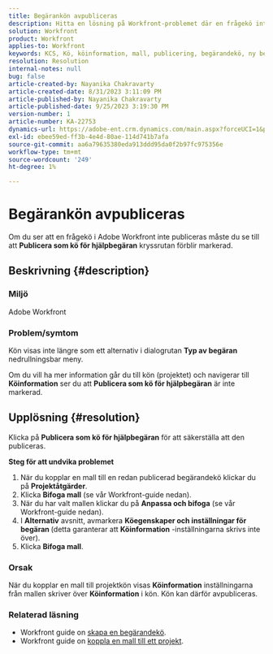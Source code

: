 ```yaml
---
title: Begärankön avpubliceras
description: Hitta en lösning på Workfront-problemet där en frågekö inte publiceras när en ny begäran har skickats.
solution: Workfront
product: Workfront
applies-to: Workfront
keywords: KCS, Kö, köinformation, mall, publicering, begärandekö, ny begäran '
resolution: Resolution
internal-notes: null
bug: false
article-created-by: Nayanika Chakravarty
article-created-date: 8/31/2023 3:11:09 PM
article-published-by: Nayanika Chakravarty
article-published-date: 9/25/2023 3:19:30 PM
version-number: 1
article-number: KA-22753
dynamics-url: https://adobe-ent.crm.dynamics.com/main.aspx?forceUCI=1&pagetype=entityrecord&etn=knowledgearticle&id=2d4c8498-1048-ee11-be6d-6045bd006e5a
exl-id: ebee59ed-ff3b-4e4d-80ae-114d741b7afa
source-git-commit: aa6a79635380eda913ddd95da0f2b97fc975356e
workflow-type: tm+mt
source-wordcount: '249'
ht-degree: 1%

---
```


# Begärankön avpubliceras


Om du ser att en frågekö i Adobe Workfront inte publiceras måste du se till att <b>Publicera som kö för hjälpbegäran</b> kryssrutan förblir markerad.

## Beskrivning {#description}


### Miljö

Adobe Workfront

### Problem/symtom

Kön visas inte längre som ett alternativ i dialogrutan <b>Typ av begäran</b> nedrullningsbar meny.

Om du vill ha mer information går du till kön (projektet) och navigerar till <b>Köinformation</b> ser du att <b>Publicera som kö för hjälpbegäran</b> är inte markerad.


## Upplösning {#resolution}


Klicka på <b>Publicera som kö för hjälpbegäran</b> för att säkerställa att den publiceras.

<b>Steg för att undvika problemet</b>

1. När du kopplar en mall till en redan publicerad begärandekö klickar du på <b>Projektåtgärder</b>.
2. Klicka <b>Bifoga mall</b> (se vår Workfront-guide nedan).
3. När du har valt mallen klickar du på <b>Anpassa och bifoga</b> (se vår Workfront-guide nedan).
4. I <b>Alternativ</b> avsnitt, avmarkera <b>Köegenskaper och inställningar för begäran </b>(detta garanterar att <b>Köinformation</b> -inställningarna skrivs inte över).
5. Klicka <b>Bifoga mall</b>.


### Orsak

När du kopplar en mall till projektkön visas <b>Köinformation</b> inställningarna från mallen skriver över <b>Köinformation</b> i kön. Kön kan därför avpubliceras.

### Relaterad läsning

- Workfront guide on [skapa en begärandekö](https://experienceleague.adobe.com/docs/workfront/using/manage-work/requests/create-and-manage-request-queues/create-request-queue.html).
- Workfront guide on [koppla en mall till ett projekt](https://experienceleague.adobe.com/docs/workfront/using/manage-work/projects/create-and-manage-project-templates/attach-template-to-project.html).
